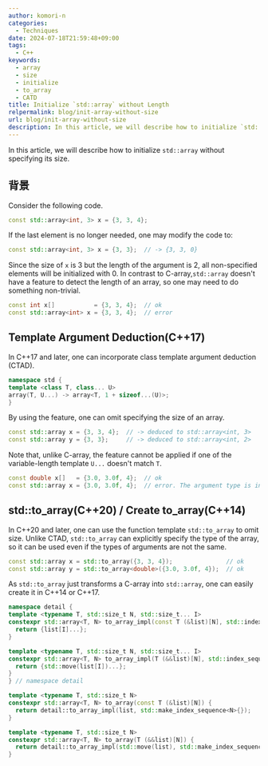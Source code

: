 ```yaml
---
author: komori-n
categories:
  - Techniques
date: 2024-07-18T21:59:48+09:00
tags:
  - C++
keywords:
  - array
  - size
  - initialize
  - to_array
  - CATD
title: Initialize `std::array` without Length
relpermalink: blog/init-array-without-size
url: blog/init-array-without-size
description: In this article, we will describe how to initialize `std::array` without specifying its size
---
```


In this article, we will describe how to initialize `std::array` without specifying its size.

## 背景

Consider the following code.

```cpp
const std::array<int, 3> x = {3, 3, 4};
```

If the last element is no longer needed, one may modify the code to:

```cpp
const std::array<int, 3> x = {3, 3};  // -> {3, 3, 0}
```

Since the size of `x` is 3 but the length of the argument is 2,
all non-specified elements will be initialized with 0.
In contrast to C-array,`std::array` doesn't have a feature to detect the length of an array,
so one may need to do something non-trivial.

```cpp
const int x[]           = {3, 3, 4};  // ok
const std::array<int> x = {3, 3, 4};  // error
```

## Template Argument Deduction(C++17)

In C++17 and later, one can incorporate class template argument deduction (CTAD).

```cpp
namespace std {
template <class T, class... U>
array(T, U...) -> array<T, 1 + sizeof...(U)>;
}
```

By using the feature, one can omit specifying the size of an array.

```cpp
const std::array x = {3, 3, 4};  // -> deduced to std::array<int, 3>
const std::array y = {3, 3};     // -> deduced to std::array<int, 2>
```

Note that, unlike C-array, the feature cannot be applied if one of the variable-length template `U...` doesn't match `T`.

```cpp
const double x[]   = {3.0, 3.0f, 4};  // ok
const std::array x = {3.0, 3.0f, 4};  // error. The argument type is inconsistent
```

## std::to_array(C++20) / Create to_array(C++14)

In C++20 and later, one can use the function template `std::to_array` to omit size.
Unlike CTAD, `std::to_array` can explicitly specify the type of the array, so
it can be used even if the types of arguments are not the same.

```cpp
const std::array x = std::to_array({3, 3, 4});               // ok
const std::array y = std::to_array<double>({3.0, 3.0f, 4});  // ok
```

As `std::to_array` just transforms a C-array into `std::array`,
one can easily create it in C++14 or C++17.

```cpp
namespace detail {
template <typename T, std::size_t N, std::size_t... I>
constexpr std::array<T, N> to_array_impl(const T (&list)[N], std::index_sequence<I...>) {
  return {list[I]...};
}

template <typename T, std::size_t N, std::size_t... I>
constexpr std::array<T, N> to_array_impl(T (&&list)[N], std::index_sequence<I...>) {
  return {std::move(list[I])...};
}
} // namespace detail

template <typename T, std::size_t N>
constexpr std::array<T, N> to_array(const T (&list)[N]) {
  return detail::to_array_impl(list, std::make_index_sequence<N>{});
}

template <typename T, std::size_t N>
constexpr std::array<T, N> to_array(T (&&list)[N]) {
  return detail::to_array_impl(std::move(list), std::make_index_sequence<N>{});
}
```
